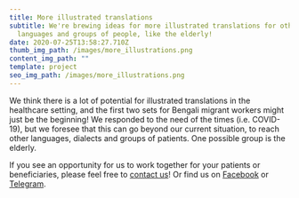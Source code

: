 ```yaml
---
title: More illustrated translations
subtitle: We're brewing ideas for more illustrated translations for other
  languages and groups of people, like the elderly!
date: 2020-07-25T13:58:27.710Z
thumb_img_path: /images/more_illustrations.png
content_img_path: ""
template: project
seo_img_path: /images/more_illustrations.png
---
```

We think there is a lot of potential for illustrated translations in the healthcare setting, and the first two sets for Bengali migrant workers might just be the beginning! We responded to the need of the times (i.e. COVID-19), but we foresee that this can go beyond our current situation, to reach other languages, dialects and groups of patients. One possible group is the elderly.

If you see an opportunity for us to work together for your patients or beneficiaries, please feel free to [contact us](/contact)! Or find us on <a href="https://www.facebook.com/VisualAidSG/" target="_blank" rel="noopener">Facebook</a> or <a href="https://t.me/visualaid" target="_blank" rel="noopener">Telegram</a>[](https://www.facebook.com/VisualAidSG).